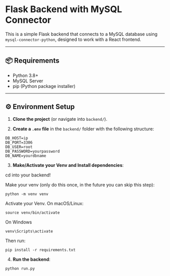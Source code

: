 # Flask Backend with MySQL Connector

This is a simple Flask backend that connects to a MySQL database using `mysql-connector-python`, designed to work with a React frontend.

---

## 📦 Requirements

- Python 3.8+
- MySQL Server
- pip (Python package installer)

---

## ⚙️ Environment Setup

1. **Clone the project** (or navigate into `backend/`).

2. **Create a `.env` file** in the `backend/` folder with the following structure: 
```
DB_HOST=ip
DB_PORT=3306
DB_USER=root
DB_PASSWORD=yourpassword
DB_NAME=yourdbname
```

3. **Make/Activate your Venv and Install dependencies**:

cd into your backend!

Make your venv (only do this once, in the future you can skip this step):
```
python -m venv venv 
```

Activate your Venv. On macOS/Linux:
```
source venv/bin/activate
```
On Windows
```
venv\Scripts\activate
```

Then run: 
```
pip install -r requirements.txt
```

4. **Run the backend**:
```
python run.py
```

